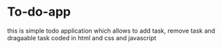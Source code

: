 # To-do-app
this is simple todo application which allows to add task, remove task and dragaable task 
coded in html and css and javascript

